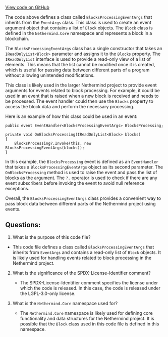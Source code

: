 [View code on GitHub](https://github.com/NethermindEth/nethermind/src/Nethermind/Nethermind.Consensus/Processing/BlocksProcessingEventArgs.cs)

The code above defines a class called `BlocksProcessingEventArgs` that inherits from the `EventArgs` class. This class is used to create an event argument object that contains a list of `Block` objects. The `Block` class is defined in the `Nethermind.Core` namespace and represents a block in a blockchain.

The `BlocksProcessingEventArgs` class has a single constructor that takes an `IReadOnlyList<Block>` parameter and assigns it to the `Blocks` property. The `IReadOnlyList` interface is used to provide a read-only view of a list of elements. This means that the list cannot be modified once it is created, which is useful for passing data between different parts of a program without allowing unintended modifications.

This class is likely used in the larger Nethermind project to provide event arguments for events related to block processing. For example, it could be used in an event that is raised when a new block is received and needs to be processed. The event handler could then use the `Blocks` property to access the block data and perform the necessary processing.

Here is an example of how this class could be used in an event:

```
public event EventHandler<BlocksProcessingEventArgs> BlocksProcessing;

private void OnBlocksProcessing(IReadOnlyList<Block> blocks)
{
    BlocksProcessing?.Invoke(this, new BlocksProcessingEventArgs(blocks));
}
```

In this example, the `BlocksProcessing` event is defined as an `EventHandler` that takes a `BlocksProcessingEventArgs` object as its second parameter. The `OnBlocksProcessing` method is used to raise the event and pass the list of blocks as the argument. The `?.` operator is used to check if there are any event subscribers before invoking the event to avoid null reference exceptions.

Overall, the `BlocksProcessingEventArgs` class provides a convenient way to pass block data between different parts of the Nethermind project using events.
## Questions: 
 1. What is the purpose of this code file?
   - This code file defines a class called `BlocksProcessingEventArgs` that inherits from `EventArgs` and contains a read-only list of `Block` objects. It is likely used for handling events related to block processing in the Nethermind project.

2. What is the significance of the SPDX-License-Identifier comment?
   - The SPDX-License-Identifier comment specifies the license under which the code is released. In this case, the code is released under the LGPL-3.0-only license.

3. What is the `Nethermind.Core` namespace used for?
   - The `Nethermind.Core` namespace is likely used for defining core functionality and data structures for the Nethermind project. It is possible that the `Block` class used in this code file is defined in this namespace.